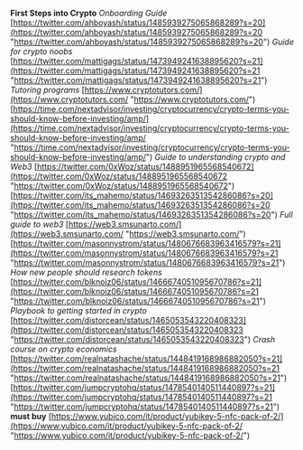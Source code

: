 **First Steps into Crypto** _Onboarding Guide_ [https://twitter.com/ahboyash/status/1485939275065868289?s=20](https://twitter.com/ahboyash/status/1485939275065868289?s=20 "https://twitter.com/ahboyash/status/1485939275065868289?s=20") _Guide for crypto noobs_ [https://twitter.com/mattigags/status/1473949241638895620?s=21](https://twitter.com/mattigags/status/1473949241638895620?s=21 "https://twitter.com/mattigags/status/1473949241638895620?s=21") _Tutoring programs_ [https://www.cryptotutors.com/](https://www.cryptotutors.com/ "https://www.cryptotutors.com/") [https://time.com/nextadvisor/investing/cryptocurrency/crypto-terms-you-should-know-before-investing/amp/](https://time.com/nextadvisor/investing/cryptocurrency/crypto-terms-you-should-know-before-investing/amp/ "https://time.com/nextadvisor/investing/cryptocurrency/crypto-terms-you-should-know-before-investing/amp/") _Guide to understanding crypto and Web3_ [https://twitter.com/0xWoz/status/1488951965568540672](https://twitter.com/0xWoz/status/1488951965568540672 "https://twitter.com/0xWoz/status/1488951965568540672") [https://twitter.com/its_mahemo/status/1469326351354286086?s=20](https://twitter.com/its_mahemo/status/1469326351354286086?s=20 "https://twitter.com/its_mahemo/status/1469326351354286086?s=20") _Full guide to web3_ [https://web3.smsunarto.com/](https://web3.smsunarto.com/ "https://web3.smsunarto.com/") [https://twitter.com/masonnystrom/status/1480676683963416579?s=21](https://twitter.com/masonnystrom/status/1480676683963416579?s=21 "https://twitter.com/masonnystrom/status/1480676683963416579?s=21") _How new people should research tokens_ [https://twitter.com/blknoiz06/status/1466674051095670786?s=21](https://twitter.com/blknoiz06/status/1466674051095670786?s=21 "https://twitter.com/blknoiz06/status/1466674051095670786?s=21") _Playbook to getting started in crypto_ [https://twitter.com/distorcean/status/1465053543220408323](https://twitter.com/distorcean/status/1465053543220408323 "https://twitter.com/distorcean/status/1465053543220408323") _Crash course on crypto economics_ [https://twitter.com/realnatashache/status/1448419168986882050?s=21](https://twitter.com/realnatashache/status/1448419168986882050?s=21 "https://twitter.com/realnatashache/status/1448419168986882050?s=21") [https://twitter.com/jumpcryptohq/status/1478540140511440897?s=21](https://twitter.com/jumpcryptohq/status/1478540140511440897?s=21 "https://twitter.com/jumpcryptohq/status/1478540140511440897?s=21") **must buy** [https://www.yubico.com/it/product/yubikey-5-nfc-pack-of-2/](https://www.yubico.com/it/product/yubikey-5-nfc-pack-of-2/ "https://www.yubico.com/it/product/yubikey-5-nfc-pack-of-2/")